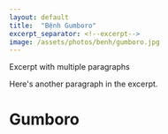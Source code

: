 ```yaml
---
layout: default
title:  "Bệnh Gumboro"
excerpt_separator: <!--excerpt-->
image: /assets/photos/benh/gumboro.jpg
---
```

Excerpt with multiple paragraphs

Here's another paragraph in the excerpt.
<!--excerpt-->
# Gumboro